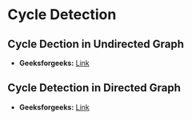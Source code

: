 # Cycle Detection

## Cycle Dection in Undirected Graph
- **Geeksforgeeks:** [Link](https://www.geeksforgeeks.org/problems/detect-cycle-in-an-undirected-graph/1?itm_source=geeksforgeeks&itm_medium=article&itm_campaign=bottom_sticky_on_article)

## Cycle Detection in Directed Graph
- **Geeksforgeeks:** [Link](https://www.geeksforgeeks.org/problems/detect-cycle-in-a-directed-graph/1)